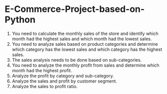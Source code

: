 # E-Commerce-Project-based-on-Python

1. You need to calculate the monthly sales of the store and identify which month had the 
    highest sales and which month had the lowest sales.
 2. You need to analyze sales based on product categories and determine which category has 
    the lowest sales and which category has the highest sales.
 3. The sales analysis needs to be done based on sub-categories.
 4. You need to analyze the monthly profit from sales and determine which month had the 
    highest profit.
 5. Analyze the profit by category and sub-category.
 6. Analyze the sales and profit by customer segment.
 7. Analyze the sales to profit ratio.
